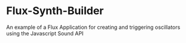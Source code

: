 # Flux-Synth-Builder
An example of a Flux Application for creating and triggering oscillators using the Javascript Sound API
